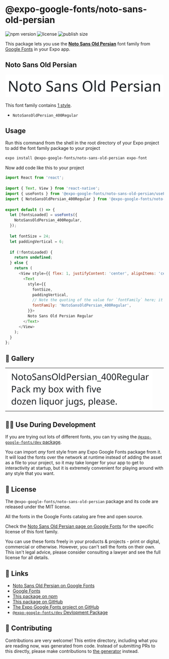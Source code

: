 # @expo-google-fonts/noto-sans-old-persian

![npm version](https://flat.badgen.net/npm/v/@expo-google-fonts/noto-sans-old-persian)
![license](https://flat.badgen.net/github/license/expo/google-fonts)
![publish size](https://flat.badgen.net/packagephobia/install/@expo-google-fonts/noto-sans-old-persian)

This package lets you use the [**Noto Sans Old Persian**](https://fonts.google.com/specimen/Noto+Sans+Old+Persian) font family from [Google Fonts](https://fonts.google.com/) in your Expo app.

## Noto Sans Old Persian

![Noto Sans Old Persian](./font-family.png)

This font family contains [1 style](#-gallery).

- `NotoSansOldPersian_400Regular`

## Usage

Run this command from the shell in the root directory of your Expo project to add the font family package to your project
```sh
expo install @expo-google-fonts/noto-sans-old-persian expo-font
```

Now add code like this to your project
```js
import React from 'react';

import { Text, View } from 'react-native';
import { useFonts } from '@expo-google-fonts/noto-sans-old-persian/useFonts';
import { NotoSansOldPersian_400Regular } from '@expo-google-fonts/noto-sans-old-persian/400Regular';

export default () => {
  let [fontsLoaded] = useFonts({
    NotoSansOldPersian_400Regular,
  });

  let fontSize = 24;
  let paddingVertical = 6;

  if (!fontsLoaded) {
    return undefined;
  } else {
    return (
      <View style={{ flex: 1, justifyContent: 'center', alignItems: 'center' }}>
        <Text
          style={{
            fontSize,
            paddingVertical,
            // Note the quoting of the value for `fontFamily` here; it expects a string!
            fontFamily: 'NotoSansOldPersian_400Regular',
          }}>
          Noto Sans Old Persian Regular
        </Text>
      </View>
    );
  }
};

```

## 🔡 Gallery


||||
|-|-|-|
|![NotoSansOldPersian_400Regular](./NotoSansOldPersian_400Regular.ttf.png)||||


## 👩‍💻 Use During Development

If you are trying out lots of different fonts, you can try using the [`@expo-google-fonts/dev` package](https://github.com/expo/google-fonts/tree/master/font-packages/dev#readme).

You can import *any* font style from any Expo Google Fonts package from it. It will load the fonts
over the network at runtime instead of adding the asset as a file to your project, so it may take longer
for your app to get to interactivity at startup, but it is extremely convenient
for playing around with any style that you want.

## 📖 License

The `@expo-google-fonts/noto-sans-old-persian` package and its code are released under the MIT license.

All the fonts in the Google Fonts catalog are free and open source.

Check the [Noto Sans Old Persian page on Google Fonts](https://fonts.google.com/specimen/Noto+Sans+Old+Persian) for the specific license of this font family.

You can use these fonts freely in your products & projects - print or digital, commercial or otherwise. However, you can't sell the fonts on their own. This isn't legal advice, please consider consulting a lawyer and see the full license for all details.

## 🔗 Links

- [Noto Sans Old Persian on Google Fonts](https://fonts.google.com/specimen/Noto+Sans+Old+Persian)
- [Google Fonts](https://fonts.google.com/)
- [This package on npm](https://www.npmjs.com/package/@expo-google-fonts/noto-sans-old-persian)
- [This package on GitHub](https://github.com/expo/google-fonts/tree/master/font-packages/noto-sans-old-persian)
- [The Expo Google Fonts project on GitHub](https://github.com/expo/google-fonts)
- [`@expo-google-fonts/dev` Devlopment Package](https://github.com/expo/google-fonts/tree/master/font-packages/dev)

## 🤝 Contributing

Contributions are very welcome! This entire directory, including what you are reading now, was generated from code. Instead of submitting PRs to this directly, please make contributions to [the generator](https://github.com/expo/google-fonts/tree/master/packages/generator) instead.
